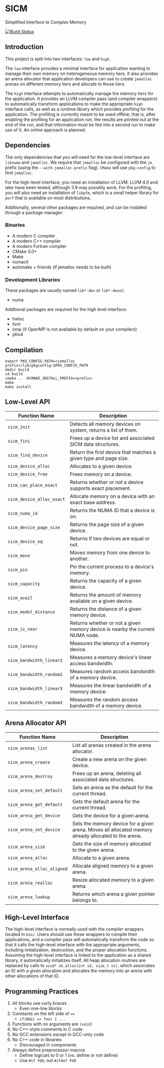 # SICM
Simplified Interface to Complex Memory

[![Build Status](https://travis-ci.org/lanl/SICM.svg?branch=master)](https://travis-ci.org/lanl/SICM)

## Introduction
This project is split into two interfaces: `low` and `high`.

The `low` interface provides a minimal interface for application wanting to
manage their own memory on heterogeneous memory tiers. It also provides an
arena allocator that application developers can use to create `jemalloc` arenas
on different memory tiers and allocate to those tiers.

The `high` interface attempts to automatically manage the memory tiers for the
application. It provides an LLVM compiler pass (and compiler wrappers) to
automatically transform applications to make the appropriate `high` interface
calls, as well as a runtime library which provides profiling for the
application.  The profiling is currently meant to be used offline; that is,
after enabling the profiling for an application run, the results are printed
out at the end of the run, and that information must be fed into a second run
to make use of it. An online approach is planned.

## Dependencies

The only dependencies that you will need for the low-level interface
are `libnuma` and `jemalloc`. We require that `jemalloc` be
configured with the `je_` prefix (using the `--with-jemalloc-prefix` flag).
`CMake` will use `pkg-config` to find `jemalloc`.

For the high-level interface, you need an installation of LLVM. LLVM 4.0 and
later have been tested, although 3.9 may possibly work. For the profiling, you
will also need an installation of `libpfm`, which is a small helper library for
`perf` that is available on most distributions. 

Additionally, several other packages are required, and can be installed through a package manager:

### Binaries
- A modern C compiler
- A modern C++ compiler
- A modern Fortran compiler
- CMake 3.0+
- Make
- numactl
- automake + friends (if jemalloc needs to be built)

### Development Libraries
These packages are usually named `lib*-dev` or `lib*-devel`:

- numa

Additional packages are required for the high level interface:
- hwloc
- llvm
- omp (if OpenMP is not available by default on your compilers)
- pfm4

## Compilation
```
export PKG_CONFIG_PATH=<jemalloc prefix>/lib/pkgconfig:$PKG_CONFIG_PATH
mkdir build
cd build
cmake .. -DCMAKE_INSTALL_PREFIX=<prefix>
make
make install
```

## Low-Level API
| Function Name | Description |
|---------------|-------------|
| `sicm_init`  | Detects all memory devices on system, returns a list of them. |
| `sicm_fini`  | Frees up a device list and associated SICM data structures. |
| `sicm_find_device` | Return the first device that matches a given type and page size. |
| `sicm_device_alloc` | Allocates to a given device. |
| `sicm_device_free` | Frees memory on a device. |
| `sicm_can_place_exact` | Returns whether or not a device supports exact placement. |
| `sicm_device_alloc_exact` | Allocate memory on a device with an exact base address. |
| `sicm_numa_id` | Returns the NUMA ID that a device is on. |
| `sicm_device_page_size` | Returns the page size of a given device. |
| `sicm_device_eq` | Returns if two devices are equal or not. |
| `sicm_move`| Moves memory from one device to another. |
| `sicm_pin` | Pin the current process to a device's memory. |
| `sicm_capacity` | Returns the capacity of a given device. |
| `sicm_avail` | Returns the amount of memory available on a given device. |
| `sicm_model_distance` | Returns the distance of a given memory device. |
| `sicm_is_near` | Returns whether or not a given memory device is nearby the current NUMA node. |
| `sicm_latency` | Measures the latency of a memory device. |
| `sicm_bandwidth_linear2` | Measures a memory device's linear access bandwidth. |
| `sicm_bandwidth_random2` | Measures random access bandwidth of a memory device. |
| `sicm_bandwidth_linear3` | Measures the linear bandwidth of a memory device. |
| `sicm_bandwidth_random3` | Measures the random access bandwidth of a memory device. |

## Arena Allocator API
| Function Name | Description |
|---------------|-------------|
| `sicm_arenas_list` | List all arenas created in the arena allocator. |
| `sicm_arena_create` | Create a new arena on the given device. |
| `sicm_arena_destroy` | Frees up an arena, deleting all associated data structures. |
| `sicm_arena_set_default` | Sets an arena as the default for the current thread. |
| `sicm_arena_get_default` | Gets the default arena for the current thread. |
| `sicm_arena_get_device` | Gets the device for a given arena. |
| `sicm_arena_set_device` | Sets the memory device for a given arena. Moves all allocated memory already allocated to the arena. |
| `sicm_arena_size` | Gets the size of memory allocated to the given arena. |
| `sicm_arena_alloc` | Allocate to a given arena. |
| `sicm_arena_alloc_aligned` | Allocate aligned memory to a given arena. |
| `sicm_arena_realloc` | Resize allocated memory to a given arena. |
| `sicm_arena_lookup` | Returns which arena a given pointer belongs to. |

## High-Level Interface
The high-level interface is normally used with the compiler wrappers located in
`bin/`. Users should use these wrappers to compile their applications, and a
compiler pass will automatically transform the code so that it calls the
high-level interface with the appropriate arguments, including initialization,
destruction, and the proper allocation functions. Assuming the high-level
interface is linked to the application as a shared library, it automatically
initializes itself.  All heap allocation routines are replaced by calls to
`void* sh_alloc(int id, size_t sz)`, which associates an ID with a given
allocation and allocates the memory into an arena with other allocations of
that ID.

## Programming Practices
1. All blocks use curly braces
   - Even one-line blocks
2. Constants on the left side of `==`
   - `if(NULL == foo) { ...`
3. Functions with no arguments are `(void)`
4. No C++-style comments in C code
5. No GCC extensions except in GCC-only code
6. No C++ code in libraries
   - Discouraged in components
7. Always define preprocessor macros
   - Define logicals to 0 or 1 (vs. define or not define)
   - Use `#if FOO`, not `#ifdef FOO`
